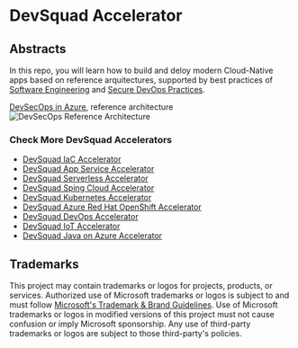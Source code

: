 # DevSquad Accelerator

## Abstracts

In this repo, you will learn how to build and deloy modern Cloud-Native apps based on reference arquitectures, supported by best practices of [Software Engineering](https://github.com/microsoft/code-with-engineering-playbook/blob/main/docs/ENG-FUNDAMENTALS-CHECKLIST.md) and [Secure DevOps Practices](https://docs.microsoft.com/en-us/azure/architecture/solution-ideas/articles/devsecops-in-github). 

[DevSecOps in Azure](https://docs.microsoft.com/en-us/azure/architecture/solution-ideas/articles/devsecops-in-github), reference architecture
![DevSecOps Reference Architecture](https://docs.microsoft.com/en-us/azure/architecture/solution-ideas/media/devsecops-in-github-data-flow.png)

### Check More DevSquad Accelerators

* [DevSquad IaC Accelerator](https://github.com/oaviles/hello_iac)
* [DevSquad App Service Accelerator](https://github.com/oaviles/hello_appservice)
* [DevSquad Serverless Accelerator](https://github.com/oaviles/hello_serverless)
* [DevSquad Sping Cloud Accelerator](https://github.com/oaviles/hello_springcloud)
* [DevSquad Kubernetes Accelerator](https://github.com/oaviles/hello_cloud-native)
* [DevSquad Azure Red Hat OpenShift Accelerator](https://github.com/oaviles/hello_ARO)
* [DevSquad DevOps Accelerator](https://github.com/oaviles/DevSquad/tree/main/DevOps_Wizard)
* [DevSquad IoT Accelerator](https://github.com/luisruval/DevSquad-IoT)
* [DevSquad Java on Azure Accelerator](https://github.com/oaviles/hello_java)

## Trademarks

This project may contain trademarks or logos for projects, products, or services. Authorized use of Microsoft 
trademarks or logos is subject to and must follow 
[Microsoft's Trademark & Brand Guidelines](https://www.microsoft.com/en-us/legal/intellectualproperty/trademarks/usage/general).
Use of Microsoft trademarks or logos in modified versions of this project must not cause confusion or imply Microsoft sponsorship.
Any use of third-party trademarks or logos are subject to those third-party's policies.
